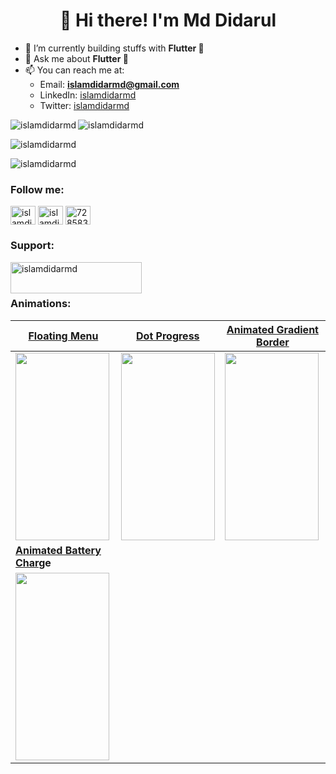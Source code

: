 <h1 align="center">👋 Hi there! I'm Md Didarul</h1>

- 🌱 I’m currently building stuffs with **Flutter 💙**
- 💬 Ask me about **Flutter 💙**
- 📫 You can reach me at:
    - Email: **islamdidarmd@gmail.com**
    - LinkedIn: [islamdidarmd](https://linkedin.com/in/islamdidarmd)
    - Twitter: [islamdidarmd](https://twitter.com/islamdidarmd)

<p><img align="left" src="https://github-readme-stats.vercel.app/api/top-langs?username=islamdidarmd&show_icons=true&locale=en&layout=compact" alt="islamdidarmd" /></p>
<p><img align="center" src="https://github-readme-stats.vercel.app/api?username=islamdidarmd&show_icons=true&locale=en" alt="islamdidarmd" /></p>
<p><img align="center" src="https://github-readme-streak-stats.herokuapp.com/?user=islamdidarmd&" alt="islamdidarmd" /></p>

<p align="left"> <img src="https://komarev.com/ghpvc/?username=islamdidarmd&label=Profile%20views&color=0e75b6&style=flat" alt="islamdidarmd" /> </p>
<h3 align="left">Follow me:</h3>
<p align="left">
<a href="https://twitter.com/islamdidarmd" target="blank"><img align="center" src="https://raw.githubusercontent.com/rahuldkjain/github-profile-readme-generator/master/src/images/icons/Social/twitter.svg" alt="islamdidarmd" height="30" width="40" /></a>
<a href="https://linkedin.com/in/islamdidarmd" target="blank"><img align="center" src="https://raw.githubusercontent.com/rahuldkjain/github-profile-readme-generator/master/src/images/icons/Social/linked-in-alt.svg" alt="islamdidarmd" height="30" width="40" /></a>
<a href="https://stackoverflow.com/users/7285837" target="blank"><img align="center" src="https://raw.githubusercontent.com/rahuldkjain/github-profile-readme-generator/master/src/images/icons/Social/stack-overflow.svg" alt="7285837" height="30" width="40" /></a>
</p>
<h3 align="left">Support:</h3>
<p><a href="https://www.buymeacoffee.com/islamdidarmd"> <img align="left" src="https://cdn.buymeacoffee.com/buttons/v2/default-yellow.png" height="50" width="210" alt="islamdidarmd" /></a></p>

<br></br>

### Animations:

| [Floating Menu](https://github.com/islamdidarmd/flutter-playground)                                                                        | [Dot Progress](https://github.com/islamdidarmd/flutter-playground)                                                                         | [Animated Gradient Border](https://github.com/islamdidarmd/animated-gradient-border-flutter)                                                |
|--------------------------------------------------------------------------------------------------------------------------------------------|--------------------------------------------------------------------------------------------------------------------------------------------|---------------------------------------------------------------------------------------------------------------------------------------------|
| <img src="https://user-images.githubusercontent.com/27812028/217995899-d49a0ee0-de89-40ac-8338-6b34feae8daf.gif" width="150" height="300"> | <img src="https://user-images.githubusercontent.com/27812028/217996479-e9079ae7-63fe-4fd7-90a1-19fd92c2e0f8.gif" width="150" height="300"> | <img height="300" src="https://user-images.githubusercontent.com/27812028/216831543-e2973c69-093d-4460-acad-7d44b3ca5fb0.gif" width="150"/> | 
| **[Animated Battery Charg](https://github.com/islamdidarmd/animated-battery-charge-flutter)e**                                             |
| <img height="300" src="https://miro.medium.com/v2/resize:fit:1200/1*41d88wP_rD3dDw6cGSyABw.gif" width="150"/>                              |
